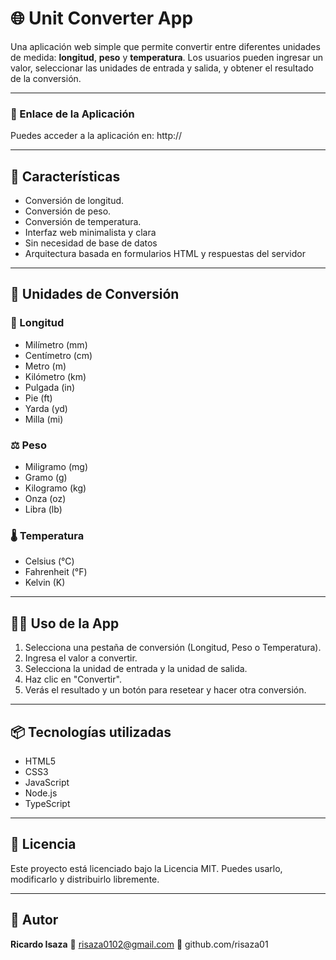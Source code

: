 # 🌐 Unit Converter App

Una aplicación web simple que permite convertir entre diferentes unidades de medida: **longitud**, **peso** y **temperatura**. Los usuarios pueden ingresar un valor, seleccionar las unidades de entrada y salida, y obtener el resultado de la conversión.

---

### 🔗 Enlace de la Aplicación

Puedes acceder a la aplicación en: http://

---

## 🧰 Características

- Conversión de longitud.
- Conversión de peso.
- Conversión de temperatura.
- Interfaz web minimalista y clara
- Sin necesidad de base de datos
- Arquitectura basada en formularios HTML y respuestas del servidor

---

## 🧪 Unidades de Conversión

### 📏 Longitud

- Milímetro (mm)
- Centímetro (cm)
- Metro (m)
- Kilómetro (km)
- Pulgada (in)
- Pie (ft)
- Yarda (yd)
- Milla (mi)

### ⚖️ Peso

- Miligramo (mg)
- Gramo (g)
- Kilogramo (kg)
- Onza (oz)
- Libra (lb)

### 🌡️ Temperatura

- Celsius (°C)
- Fahrenheit (°F)
- Kelvin (K)

---

## 🧑‍💻 Uso de la App

1. Selecciona una pestaña de conversión (Longitud, Peso o Temperatura).
2. Ingresa el valor a convertir.
3. Selecciona la unidad de entrada y la unidad de salida.
4. Haz clic en "Convertir".
5. Verás el resultado y un botón para resetear y hacer otra conversión.

---

## 📦 Tecnologías utilizadas

- HTML5
- CSS3
- JavaScript
- Node.js
- TypeScript

---

## 📝 Licencia

Este proyecto está licenciado bajo la Licencia MIT. Puedes usarlo, modificarlo y distribuirlo libremente.

---

## 🙌 Autor

**Ricardo Isaza**
📧 risaza0102@gmail.com
🔗 github.com/risaza01
